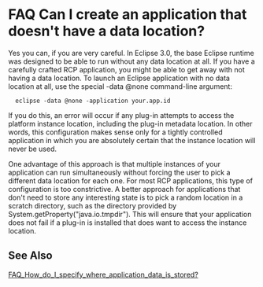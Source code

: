 

FAQ Can I create an application that doesn't have a data location?
==================================================================

Yes you can, if you are very careful. In Eclipse 3.0, the base Eclipse runtime was designed to be able to run without any data location at all. If you have a carefully crafted RCP application, you might be able to get away with not having a data location. To launch an Eclipse application with no data location at all, use the special -data @none command-line argument:

      eclipse -data @none -application your.app.id

If you do this, an error will occur if any plug-in attempts to access the platform instance location, including the plug-in metadata location. In other words, this configuration makes sense only for a tightly controlled application in which you are absolutely certain that the instance location will never be used.

One advantage of this approach is that multiple instances of your application can run simultaneously without forcing the user to pick a different data location for each one. For most RCP applications, this type of configuration is too constrictive. A better approach for applications that don't need to store any interesting state is to pick a random location in a scratch directory, such as the directory provided by System.getProperty("java.io.tmpdir"). This will ensure that your application does not fail if a plug-in is installed that does want to access the instance location.

  

See Also
---------

[FAQ\_How\_do\_I\_specify\_where\_application\_data\_is_stored?](./FAQ_How_do_I_specify_where_application_data_is_stored.md "FAQ How do I specify where application data is stored?")

